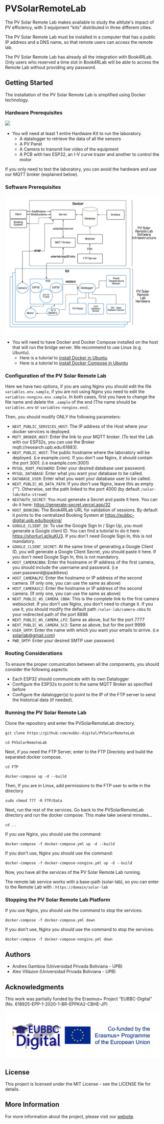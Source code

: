 # PVSolarRemoteLab

The PV Solar Remote Lab makes available to study the altitute's impact of PV efficiency, with 3 equipment "kits" distributed in three different cities.

The PV Solar Remote Lab must be installed in a computer that has a public IP address and a DNS name, so that remote users can access the remote lab.

The PV Solar Remote Lab has already all the integration with Book4RLab. Only users who reserved a time slot in Book4RLab will be able to access the Remote Lab without providing any password.

## Getting Started

The installation of the PV Solar Remote Lab is simplified using Docker technology.

### Hardware Prerequisites

![](Assets/hardwarekit.png)

- You will need at least 1 entire Hardware Kit to run the laboratory.
  - A datalogger to retrieve the data of all the sensors
  - A PV Panel
  - A Camera to transmit live video of the equipment
  - A PCB with two ESP32, an I-V curve trazer and another to control the motor

If you only need to test the laboratory, you can avoid the hardware and use our MQTT broker (explained below).

### Software Prerequisites

![](Assets/architecture.jpeg)

- You will need to have Docker and Docker Compose installed on the host that will run the bridge server. We recommend to use Linux (e.g. Ubuntu).
  - Here is a tutorial to [install Docker in Ubuntu](https://docs.docker.com/engine/install/ubuntu)
  - Here is a tutorial to [install Docker Compose in Ubuntu](https://www.digitalocean.com/community/tutorials/how-to-install-and-use-docker-compose-on-ubuntu-20-04)

### Configuration of the PV Solar Remote Lab

Here we have two options, if you are using Nginx you should edit the file `variables.env.sample`, if you are not using Nginx you need to edit the `variables-nonginx.env.sample`. In both cases, first you have to change the file name and delete the `.sample` of the end (The name should be `variables.env` or `variables-nonginx.env`).

Then, you should modify ONLY the following parameters:

- `NEXT_PUBLIC_SERVICES_HOST`: The IP address of the Host where your docker services is deployed.
- `MQTT_BROKER_HOST`: Enter the link to your MQTT broker. (To test the Lab with our ESP32s, you can use the Broker mqtt://research.upb.edu:61883).
- `NEXT_PUBLIC_HOST`: The public hostname where the laboratory will be deployed. (i.e example.com). If you don't use Nginx, it should contain the port 3001. (i.e example.com:3001)
- `MYSQL_ROOT_PASSWORD`: Enter your desired database user password.
- `MYSQL_DATABASE`: Enter what you want your database to be called.
- `DATABASE_USER`: Enter what you want your database user to be called.
- `NEXT_PUBLIC_WS_DATA_PATH`: If you don't use Nginx, leave this as empty (""). Otherwise, set the path linked to the port 4000 (by default `/solar-lab/data-stream`)
- `NEXTAUTH_SECRET`: You must generate a Secret and paste it here. You can do it here: https://generate-secret.vercel.app/32
- `HOST_BOOKING`: The Book4RLab URL for validation of sessions. By default it points to the centralized Booking System at https://eubbc-digital.upb.edu/booking/
- `GOOGLE_CLIENT_ID`: To use the Google Sign In / Sign Up, you must generate a Google client ID. You can find a tutorial to do it here: https://shorturl.at/kuKU3. If you don't need Google Sign In, this is not mandatory.
- `GOOGLE_CLIENT_SECRET`: At the same time of generating a Google Client ID, you will generate a Google Client Secret, you should paste it here. If you don't need Google Sign In, this is not mandatory.
- `HOST_CAMERACBBA`: Enter the hostname or IP address of the first camera, you should include the username and password. (i.e user:password@ipaddress)
- `HOST_CAMERALPZ`: Enter the hostname or IP address of the second camera. (If only one, you can use the same as above)
- `HOST_CAMERASCZ`: Enter the hostname or IP address of the second camera. (If only one, you can use the same as above)
- `NEXT_PUBLIC_WS_CAMERA_CBBA`: This is the complete link to the first camera websocket. If you don't use Nginx, you don't need to change it. If you use it, you should modify the default path `/solar-lab/camera-cbba` to your redirected path of the port 8888
- `NEXT_PUBLIC_WS_CAMERA_LPZ`: Same as above, but for the port 7777
- `NEXT_PUBLIC_WS_CAMERA_SCZ`: Same as above, but for the port 9999
- `USER_SMTP`: Enter the name with which you want your emails to arrive. (i.e solarlab@gmail.com)
- `PWD_SMTP`: Enter your desired SMTP user password.

### Routing Considerations

To ensure the proper comunication between all the components, you should consider the following aspects:

- Each ESP32 should communicate with its own Datalogger
- Configure the ESP32s to point to the same MQTT Broker as specified before
- Configure the datalogger(s) to point to the IP of the FTP server to send the historical data (if needed).

### Running the PV Solar Remote Lab

Clone the repository and enter the PVSolarRemoteLab directory.

`git clone https://github.com/eubbc-digital/PVSolarRemoteLab`

`cd PVSolarRemoteLab`

Next, if you need the FTP Server, enter to the FTP Directoty and build the separated docker compose.

`cd FTP`

`docker-compose up -d --build`

Then, If you are in Linux, add permissions to the FTP user to write in the directory

`sudo chmod 777 -R FTP/Data`

Next, run the rest of the services. Go back to the PVSolarRemoteLab directory and run the docker compose. This make take several minutes...

`cd ..`

If you use Nginx, you should use the command:

`docker-compose -f docker-compose.yml up -d --build`

If you don't use, Nginx you should use the command:

`docker-compose -f docker-compose-nonginx.yml up -d --build`

Now, you have all the services of the PV Solar Remote Lab running.

The remote lab service works with a base-path (solar-lab), so you can enter to the Remote Lab with : `https://domain/solar-lab`

### Stopping the PV Solar Remote Lab Platform

If you use Nginx, you should use the command to stop the services:

`docker-compose -f docker-compose.yml down`

If you don't use, Nginx you should use the command to stop the services:

`docker-compose -f docker-compose-nonginx.yml down`

## Authors

- Andres Gamboa (Universidad Privada Boliviana - UPB)
- Alex Villazon (Universidad Privada Boliviana - UPB)

## Acknowledgments

This work was partially funded by the Erasmus+ Project “EUBBC-Digital” (No.
618925-EPP-1-2020-1-BR-EPPKA2-CBHE-JP)

![](Assets/erasmus.jpeg)

## License

This project is licensed under the MIT License - see the LICENSE file for details.

## More Information

For more information about the project, please visit our [website](https://eubbc-digital.upb.edu/).
